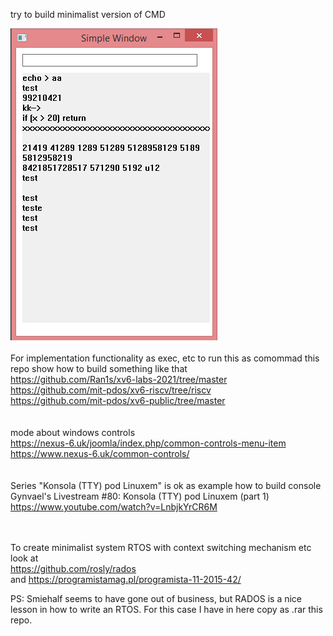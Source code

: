 try to build minimalist version of CMD

![dump](https://raw.githubusercontent.com/KarolDuracz/scratchpad/main/Win32/win32_cmd_version/minimalist_cmd.png)
<br /><br />
For implementation functionality as exec, etc to run this as comommad this repo show how to build something like that<br />
https://github.com/Ran1s/xv6-labs-2021/tree/master<br />
https://github.com/mit-pdos/xv6-riscv/tree/riscv<br />
https://github.com/mit-pdos/xv6-public/tree/master<br />
<br /><br />
mode about windows controls <br />
https://nexus-6.uk/joomla/index.php/common-controls-menu-item<br />
https://www.nexus-6.uk/common-controls/ <br />
<br /><br />
Series "Konsola (TTY) pod Linuxem" is ok as example how to build console
Gynvael's Livestream #80: Konsola (TTY) pod Linuxem (part 1)
https://www.youtube.com/watch?v=LnbjkYrCR6M

<br /><br />
To create minimalist system RTOS with context switching mechanism etc look at<br />
https://github.com/rosly/rados <br />
and https://programistamag.pl/programista-11-2015-42/

PS: Smiehalf seems to have gone out of business, but RADOS is a nice lesson in how to write an RTOS. For this case I have in here copy as .rar this repo.
